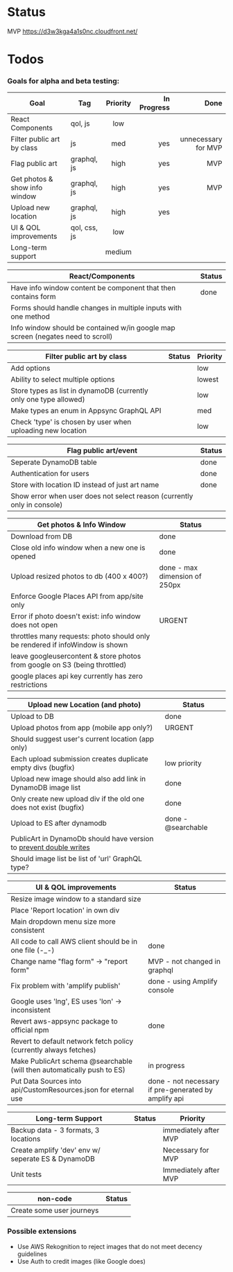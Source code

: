 # Status
MVP
https://d3w3kga4a1s0nc.cloudfront.net/

# Todos

### Goals for alpha and beta testing:
| Goal                          | Tag          | Priority | In Progress |                Done |
| ----------------------------- | ------------ | :------: | ----------: | ------------------: |
| React Components              | qol, js      |   low    |             |                     |
| Filter public art by class    | js           |   med    |         yes | unnecessary for MVP |
| Flag public art               | graphql, js  |   high   |         yes |                 MVP |
| Get photos & show info window | graphql, js  |   high   |         yes |                 MVP |
| Upload new location           | graphql, js  |   high   |         yes |                     |
| UI & QOL improvements         | qol, css, js |   low    |             |                     |
| Long-term support             |              |  medium  |             |                     |

| React/Components                                                                | Status |
| ------------------------------------------------------------------------------- | ------ |
| Have info window content be component that then contains form                   | done   |
| Forms should handle changes in multiple inputs with one method                  |        |
| Info window should be contained w/in google map screen (negates need to scroll) |        |

| Filter public art by class                                        | Status | Priority |
| ----------------------------------------------------------------- | ------ | -------- |
| Add options                                                       |        | low      |
| Ability to select multiple options                                |        | lowest   |
| Store types as list in dynamoDB (currently only one type allowed) |        | low      |
| Make types an enum in Appsync GraphQL API                         |        | med      |
| Check 'type' is chosen by user when uploading new location        |        | low      |

| Flag public art/event                                                   | Status |
| ----------------------------------------------------------------------- | ------ |
| Seperate DynamoDB table                                                 | done   |
| Authentication for users                                                | done   |
| Store with location ID instead of just art name                         | done   |
| Show error when user does not select reason (currently only in console) |        |

| Get photos & Info Window                                                      | Status                        |
| ----------------------------------------------------------------------------- | ----------------------------- |
| Download from DB                                                              | done                          |
| Close old info window when a new one is opened                                | done                          |
| Upload resized photos to db (400 x 400?)                                      | done - max dimension of 250px |
| Enforce Google Places API from app/site only                                  |                               |
| Error if photo doesn't exist: info window does not open                       | URGENT                        |
| throttles many requests: photo should only be rendered if infoWindow is shown |                               |
| leave googleusercontent & store photos from google on S3 (being throttled)    |                               |
| google places api key currently has zero restrictions                         |                               |

| Upload new Location (and photo)                                         | Status             |
| ----------------------------------------------------------------------- | ------------------ |
| Upload to DB                                                            | done               |
| Upload photos from app (mobile app only?)                               | URGENT             |
| Should suggest user's current location (app only)                       |                    |
| Each upload submission creates duplicate empty divs (bugfix)            | low priority       |
| Upload new image should also add link in DynamoDB image list            | done               |
| Only create new upload div if the old one does not exist (bugfix)       | done               |
| Upload to ES after dynamodb                                             | done - @searchable |
| PublicArt in DynamoDb should have version to [prevent double writes][0] |                    |
| Should image list be list of 'url' GraphQL type?                        |                    |


| UI & QOL improvements                                                  | Status                                               |
| ---------------------------------------------------------------------- | ---------------------------------------------------- |
| Resize image window to a standard size                                 |                                                      |
| Place 'Report location' in own div                                     |                                                      |
| Main dropdown menu size more consistent                                |                                                      |
| All code to call AWS client should be in one file (-_-)                | done                                                 |
| Change name "flag form" -> "report form"                               | MVP - not changed in graphql                         |
| Fix problem with 'amplify publish'                                     | done - using Amplify console                         |
| Google uses 'lng', ES uses 'lon' -> inconsistent                       |                                                      |
| Revert aws-appsync package to official npm                             | done                                                 |
| Revert to default network fetch policy (currently always fetches)      |                                                      |
| Make PublicArt schema @searchable (will then automatically push to ES) | in progress                                          |
| Put Data Sources into api/CustomResources.json for eternal use         | done - not necessary if pre-generated by amplify api |

| Long-term Support                                  | Status | Priority              |
| -------------------------------------------------- | ------ | --------------------- |
| Backup data - 3 formats, 3 locations               |        | immediately after MVP |
| Create amplify 'dev' env w/ seperate ES & DynamoDB |        | Necessary for MVP     |
| Unit tests                                         |        | Immediately after MVP |

| non-code                  | Status |
| ------------------------- | ------ |
| Create some user journeys |        |

[0]: https://docs.aws.amazon.com/appsync/latest/devguide/tutorial-dynamodb-resolvers.html#modifying-the-updatepost-resolver-dynamodb-updateitem

### Possible extensions
- Use AWS Rekognition to reject images that do not meet decency guidelines
- Use Auth to credit images (like Google does)